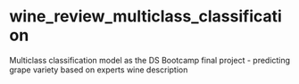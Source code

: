 # wine_review_multiclass_classification
Multiclass classification model as the DS Bootcamp final project - predicting grape variety based on experts wine description

